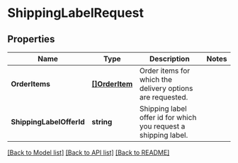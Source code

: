 # ShippingLabelRequest

## Properties

Name | Type | Description | Notes
------------ | ------------- | ------------- | -------------
**OrderItems** | [**[]OrderItem**](OrderItem.md) | Order items for which the delivery options are requested. | 
**ShippingLabelOfferId** | **string** | Shipping label offer id for which you request a shipping label. | 

[[Back to Model list]](../README.md#documentation-for-models) [[Back to API list]](../README.md#documentation-for-api-endpoints) [[Back to README]](../README.md)


